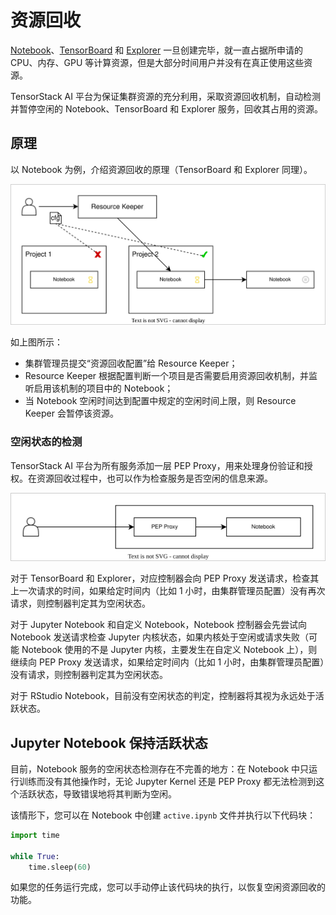 # 资源回收

[Notebook](../building/notebook.md)、[TensorBoard](../building/tensorboard.md) 和 [Explorer](../storage/explorer.md) 一旦创建完毕，就一直占据所申请的 CPU、内存、GPU 等计算资源，但是大部分时间用户并没有在真正使用这些资源。

TensorStack AI 平台为保证集群资源的充分利用，采取资源回收机制，自动检测并暂停空闲的 Notebook、TensorBoard 和 Explorer 服务，回收其占用的资源。

## 原理

以 Notebook 为例，介绍资源回收的原理（TensorBoard 和 Explorer 同理）。

![structure](../../assets/modules/scheduling/reclaim.structure.drawio.svg)

如上图所示：

* 集群管理员提交“资源回收配置”给 Resource Keeper；
* Resource Keeper 根据配置判断一个项目是否需要启用资源回收机制，并监听启用该机制的项目中的 Notebook；
* 当 Notebook 空闲时间达到配置中规定的空闲时间上限，则 Resource Keeper 会暂停该资源。

### 空闲状态的检测

TensorStack AI 平台为所有服务添加一层 PEP Proxy，用来处理身份验证和授权。在资源回收过程中，也可以作为检查服务是否空闲的信息来源。

![pepproxy](../../assets/modules/scheduling/pepproxy.drawio.svg)

对于 TensorBoard 和 Explorer，对应控制器会向 PEP Proxy 发送请求，检查其上一次请求的时间，如果给定时间内（比如 1 小时，由集群管理员配置）没有再次请求，则控制器判定其为空闲状态。

对于 Jupyter Notebook 和自定义 Notebook，Notebook 控制器会先尝试向 Notebook 发送请求检查 Jupyter 内核状态，如果内核处于空闲或请求失败（可能 Notebook 使用的不是 Jupyter 内核，主要发生在自定义 Notebook 上），则继续向 PEP Proxy 发送请求，如果给定时间内（比如 1 小时，由集群管理员配置）没有请求，则控制器判定其为空闲状态。

对于 RStudio Notebook，目前没有空闲状态的判定，控制器将其视为永远处于活跃状态。

## Jupyter Notebook 保持活跃状态

目前，Notebook 服务的空闲状态检测存在不完善的地方：在 Notebook 中只运行训练而没有其他操作时，无论 Jupyter Kernel 还是 PEP Proxy 都无法检测到这个活跃状态，导致错误地将其判断为空闲。

该情形下，您可以在 Notebook 中创建 `active.ipynb` 文件并执行以下代码块：
  
```python
import time

while True:
    time.sleep(60)
```

如果您的任务运行完成，您可以手动停止该代码块的执行，以恢复空闲资源回收的功能。

